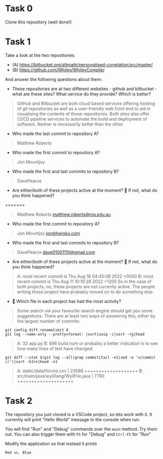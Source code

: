 # Task 0

Clone this repository (well done!)

# Task 1

Take a look at the two repositories:

  * (A) https://bitbucket.org/altmattr/personalised-correlation/src/master/
  * (B) https://github.com/Whiley/WhileyCompiler

And answer the following questions about them:

  * These repositories are at two different websites - github and bitbucket - what are these sites?  What service do they provide? Which is better?
  > GitHub and Bitbucket are both cloud based services offering hosting of git repositories as well as a user-friendly web front end to aid in visualising the contents of those repositories. Both sites also offer CI/CD pipeline services to automate the build and deployment of software. Neither is necessarily better than the other.

  * Who made the last commit to repository A?

  > Matthew Roberts 
  * Who made the first commit to repository A?

  > Jon Mountjoy 

  * Who made the first and last commits to repository B?
  > DavePearce 

  * Are either/both of these projects active at the moment? 🤔 If not, what do you think happened?
  
=======
  > Matthew Roberts <matthew.roberts@mq.edu.au>
  * Who made the first commit to repository A?

  > Jon Mountjoy <jon@heroku.com>

  * Who made the first and last commits to repository B?
  > DavePearce <dave01001110@gmail.com>

  * Are either/both of these projects active at the moment? 🤔 If not, what do you think happened?
  > A: most recent commit is Thu Aug 18 04:45:08 2022 +0000
  > B: most recent commit is Thu Aug 11 10:10:28 2022 +1200
  > So in the case of both projects, no, these projects are not currently active. The people writing these project have probably moved on to do something else.
  * 🤔 Which file in each project has had the most activity?
  > Some search via your favourite search engine should get you some suggestions.
  > There are at least two ways of answering this, either by the largest number of commits:
  ```
  git config diff.renamelimit 0
  git log --name-only --pretty=format: |sort|uniq -c|sort -rg|head  
  ```
  > A: 32 app.py
  > B: 696 build.num
  > or probably a better indication is to see how many lines of text have changed:
  ```
  git diff --stat $(git log --all|grep commit|tail -n1|sed -e 's/commit //')|sort -k3rn|head -n1
  ```
  > A: static/data/forces.csv                             | 23588 +++++++++++++++++++
  > B: src/main/java/wyil/lang/WyilFile.java              | 7790 ++++++++++++++++++++ 

# Task 2

The repository you just cloned is a VSCode project, so lets work with it.  It currently will print "Hello World" message to the console when run.

You will find "Run" and "Debug" commands over the `main` method.  Try them out.  You can also trigger them with `F5` for "Debug" and `Ctrl-F5` for "Run"

Modify the application so that instead it prints

~~~~~
Red vs. Blue
~~~~~
